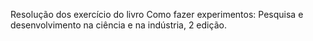 Resolução dos exercício do livro Como fazer experimentos: Pesquisa e desenvolvimento na ciência e na indústria, 2 edição.
